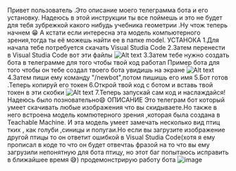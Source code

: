 Привет пользователь .Это описание моего телеграмма бота и его установку. Надеюсь в этой инструкции ты все поймешь и это не будет для тебя зубрежкой какого нибудь учебника геометрии .Ну чтож теперь начнем 😁
А кстати если интересна эта модель компьютерного зрения,тогда ты её можешь найти ее в папке model.
УСТАНОКА
1.Для начала тебе потребуется скачать Visual Studia Code
2.Затем перенести в Visual Studia Code вот эти файлы 
![Alt text](https://github.com/user-attachments/assets/23ff3d2e-405f-4202-8833-7af6501affb4)
3.Затем тебе нужно создать бота в телеграмме для того чтобы твой код работал
Пример бота для того чтобы он тебе создал твоего бота увидишь на экране
![Alt text](https://github.com/user-attachments/assets/7fbbec7d-6953-442d-a5f1-1c02411e190e)
4.Затем пиши ему команду "/newbot",потом пишишь его имя 
5.Бот готов .Теперь копируй его токен
6.Открой твой код с ботом и вставь твой токен в эти скобки
![Alt text](https://github.com/user-attachments/assets/6ee053fc-a1ee-44c1-aa4c-775517b300b7)
7.Теперь запускай сам код и наслаждайся!
Надеюсь было позновательно😄
ОПИСАНИЕ
Это телеграм бот который умеет скачивать любые изображения что вы скидываете.Но также в него встроена модель компютерного зрения ,которая была создана в Teachable Machine.
И эта модель умеет замечать несколько вид птиц тких , как голуби ,синицы и попугаи.Но если вы загрузите изображение другой птицы то он ответит ошибкой в Visual Studia Code(хотя я ему прописал в коде то что он будет отвечтаь фразой на то что вы ему загрузили непонятную для бота птицу, но этот баг попытаюсь исправить в ближайшее время 😅) продемонстрирую работу бота 
![image](https://github.com/user-attachments/assets/505e9942-c607-41cb-a2fb-03c8498663d7)




